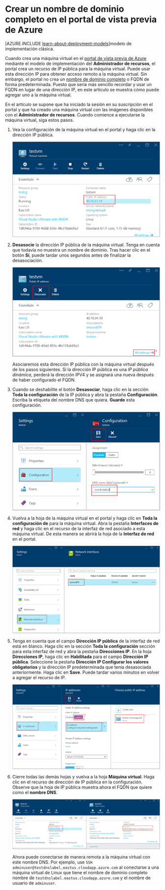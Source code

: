 <properties
   pageTitle="Crear un FQDN para una máquina virtual en el Portal de Azure | Microsoft Azure"
   description="Aprenda a crear un nombre de dominio completo o FQDN para una máquina virtual basada en el administrador de recursos en el portal de vista previa de Azure."
   services="virtual-machines"
   documentationCenter=""
   authors="dsk-2015"
   manager="timlt"
   editor="tysonn"
   tags="azure-resource-manager"/>

<tags
   ms.service="virtual-machines"
   ms.devlang="na"
   ms.topic="article"
   ms.tgt_pltfrm="na"
   ms.workload="infrastructure-services"
   ms.date="08/21/2015"
   ms.author="dkshir"/>

# Crear un nombre de dominio completo en el portal de vista previa de Azure

[AZURE.INCLUDE [learn-about-deployment-models](../../includes/learn-about-deployment-models-rm-include.md)]modelo de implementación clásica.


Cuando crea una máquina virtual en el [portal de vista previa de Azure](https://portal.azure.com) mediante el modelo de implementación del **Administrador de recursos**, el portal crea un recurso de IP pública para la máquina virtual. Puede usar esta dirección IP para obtener acceso remoto a la máquina virtual. Sin embargo, el portal no crea un [nombre de dominio completo](https://en.wikipedia.org/wiki/Fully_qualified_domain_name) o FQDN de forma predeterminada. Puesto que sería más sencillo recordar y usar un FQDN en lugar de una dirección IP, en este artículo se muestra cómo puede agregar uno a la máquina virtual.

En el artículo se supone que ha iniciado la sesión en su suscripción en el portal y que ha creado una máquina virtual con las imágenes disponibles con el **Administrador de recursos**. Cuando comience a ejecutarse la máquina virtual, siga estos pasos.

1.  Vea la configuración de la máquina virtual en el portal y haga clic en la dirección IP pública.

    ![buscar recurso de ip](media/virtual-machines-create-fqdn-on-portal/locatePublicIP.PNG)

2.  **Desasocie** la dirección IP pública de la máquina virtual. Tenga en cuenta que todavía no muestra un nombre de dominio. Tras hacer clic en el botón **Sí**, puede tardar unos segundos antes de finalizar la desasociación.

    ![desasociar recurso de ip](media/virtual-machines-create-fqdn-on-portal/dissociateIP.PNG)

    Asociaremos esta dirección IP pública con la máquina virtual después de los pasos siguientes. Si la dirección IP pública es una _IP pública dinámica_, perderá la dirección IPV4 y se asignará una nueva después de haber configurado el FQDN.

3.  Cuando se deshabilite el botón **Desasociar**, haga clic en la sección **Toda la configuración** de la IP pública y abra la pestaña **Configuración**. Escriba la etiqueta del nombre DNS que quiera. **Guarde** esta configuración.

    ![escribir etiqueta de nombre dns](media/virtual-machines-create-fqdn-on-portal/dnsNameLabel.PNG)

4.  Vuelva a la hoja de la máquina virtual en el portal y haga clic en **Toda la configuración de** para la máquina virtual. Abra la pestaña **Interfaces de red** y haga clic en el recurso de la interfaz de red asociado a esta máquina virtual. De esta manera se abrirá la hoja de la **Interfaz de red** en el portal.

    ![abrir interfaz de red](media/virtual-machines-create-fqdn-on-portal/openNetworkInterface.PNG)

5.  Tenga en cuenta que el campo **Dirección IP pública** de la interfaz de red está en blanco. Haga clic en la sección **Toda la configuración** sección para esta interfaz de red y abra la pestaña **Direcciones IP**. En la hoja **Direcciones IP**, haga clic en **Habilitada** para el campo **Dirección IP pública**. Seleccione la pestaña **Dirección IP Configurar los valores obligatorios** y la dirección IP predeterminada que tenía desasociada anteriormente. Haga clic en **Save**. Puede tardar varios minutos en volver a agregar el recurso de IP.

    ![configurar recurso de IP](media/virtual-machines-create-fqdn-on-portal/configureIP.PNG)

6.  Cierre todas las demás hojas y vuelva a la hoja **Máquina virtual**. Haga clic en el recurso de dirección de IP pública en la configuración. Observe que la hoja de IP pública muestra ahora el FQDN que quiere como el **nombre DNS**.

    ![Se crea el FQDN](media/virtual-machines-create-fqdn-on-portal/fqdnCreated.PNG)

    Ahora puede conectarse de manera remota a la máquina virtual con este nombre DNS. Por ejemplo, use `SSH adminuser@testdnslabel.eastus.cloudapp.azure.com` al conectarse a una máquina virtual de Linux que tiene el nombre de dominio completo nombre de `testdnslabel.eastus.cloudapp.azure.com` y el nombre de usuario de `adminuser`.

<!---HONumber=Oct15_HO3-->